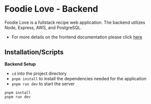# Foodie Love - Backend

Foodie Love is a fullstack recipe web application. 
The backend utilizes Node, Express, AWS, and PostgreSQL.

  - For more details on the frontend documentation please click [here](https://github.com/Benson-D/foodie-love-frontend)

## Installation/Scripts

**Backend Setup**

- `cd` into the project directory 
- `pnpm install` to install the dependencies needed for the application
- `pnpm run dev` to start the server

```console
pnpm install
pnpm run dev
```